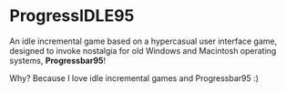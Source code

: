 # ProgressIDLE95

An idle incremental game based on a hypercasual user interface game, designed to invoke nostalgia for old Windows and Macintosh operating systems, **Progressbar95**!

Why? Because I love idle incremental games and Progressbar95 :)

